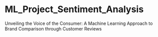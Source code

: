 # ML_Project_Sentiment_Analysis
Unveiling the Voice of the Consumer: A Machine Learning Approach to Brand Comparison through Customer Reviews
